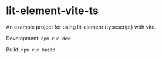 # lit-element-vite-ts

An example project for using lit-element (typescript) with vite.


Development: `npm run dev`

Build: `npm run build`
